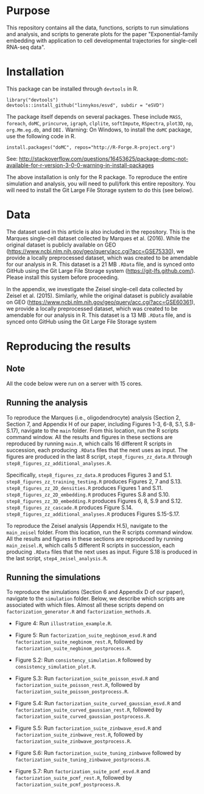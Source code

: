 # Purpose

This repository contains all the data, functions, scripts to run simulations and analysis, and scripts to generate plots for the paper
"Exponential-family embedding with application to cell developmental trajectories 
  for single-cell RNA-seq data".

# Installation

This package can be installed through `devtools` in R.

```{r}
library("devtools")
devtools::install_github("linnykos/esvd", subdir = "eSVD")
```
The package itself depends on several packages. These include `MASS`, `foreach`, `doMC`, `princurve`, `igraph`, `clplite`, `softImpute`, `RSpectra`, `plot3D`, `np`, `org.Mm.eg.db`, and `DBI.`
Warning: On Windows, to install the `doMC` package, use the following code in R.
```{r}
install.packages("doMC", repos="http://R-Forge.R-project.org")
```
See: http://stackoverflow.com/questions/16453625/package-domc-not-available-for-r-version-3-0-0-warning-in-install-packages

The above installation is only for the R package. To reproduce the entire simulation and analysis, you will need to pull/fork this entire repository.
You will need to install the Git Large File Storage system to do this (see below).

# Data 

The dataset used in this article is also included in the repository.
This is the Marques single-cell dataset collected by Marques et al. (2016). While the original dataset 
is publicly available on GEO (https://www.ncbi.nlm.nih.gov/geo/query/acc.cgi?acc=GSE75330),
we provide a locally preprocessed dataset, which was created to be amendable for our analysis in R.
This dataset is a 21 MB `.RData` file, and is synced onto GitHub using the Git Large File Storage system (https://git-lfs.github.com/). Please
install this system before proceeding.

In the appendix, we investigate the Zeisel single-cell data collected by Zeisel et al. (2015). Similarly, 
while the original dataset 
is publicly available on GEO (https://www.ncbi.nlm.nih.gov/geo/query/acc.cgi?acc=GSE60361),
we provide a locally preprocessed dataset, which was created to be amendable for our analysis in R.
This dataset is a 13 MB `.RData` file, and is synced onto GitHub using the Git Large File Storage system 

# Reproducing the results

## Note

All the code below were run on a server with 15 cores. 

## Running the analysis

To reproduce the Marques (i.e., oligodendrocyte) analysis (Section 2, Section 7, and Appendix H of our paper, including Figures 1-3, 6-8, S.1, S.8-S.17), navigate to the `main` folder. From this location, run the R scripts command window. All the results and figures in these sections are reproduced by running `main.R`, which calls 16 different R scripts in succession, each producing `.RData` files that the next uses as input. The figures are produced in the last 8 script, `step8_figures_zz_data.R` through `step8_figures_zz_additional_analyses.R`.

Specifically, `step8_figures_zz_data.R` produces Figures 3 and S.1.  `step8_figures_zz_training_testing.R` produces Figures 2, 7 and S.13. `step8_figures_zz_2D_densities.R` produces Figures 1 and S.11. `step8_figures_zz_2D_embedding.R` produces Figures S.8 and S.10.
`step8_figures_zz_3D_embedding.R` produces Figures 6, 8, S.9 and S.12. `step8_figures_zz_cascade.R` produces Figure S.14. `step8_figures_zz_additional_analyses.R` produces Figures S.15-S.17.

To reproduce the Zeisel analysis (Appendix H.5), navigate to the `main_zeisel` folder. From this location, run the R scripts command window. All the results and figures in these sections are reproduced by running `main_zeisel.R`, which calls 5 different R scripts in succession, each producing `.RData` files that the next uses as input. Figure S.18 is produced in the last script, `step4_zeisel_analysis.R`.

## Running the simulations

To reproduce the simulations (Section 6 and Appendix D of our paper), navigate to the `simulation` folder. Below, we describe which scripts are associated with which files. Almost all these scripts depend on `factorization_generator.R` and `factorization_methods.R`.

* Figure 4: Run `illustration_example.R`.

* Figure 5: Run `factorization_suite_negbinom_esvd.R` and `factorization_suite_negbinom_rest.R`, followed by `factorization_suite_negbinom_postprocess.R`.

* Figure S.2: Run `consistency_simulation.R` followed by `consistency_simulation_plot.R`.

* Figure S.3: Run `factorization_suite_poisson_esvd.R` and `factorization_suite_poisson_rest.R`, followed by `factorization_suite_poisson_postprocess.R`.

* Figure S.4: Run `factorization_suite_curved_gaussian_esvd.R` and `factorization_suite_curved_gaussian_rest.R`, followed by `factorization_suite_curved_gaussian_postprocess.R`.

* Figure S.5: Run `factorization_suite_zinbwave_esvd.R` and `factorization_suite_zinbwave_rest.R`, followed by `factorization_suite_zinbwave_postprocess.R`.

* Figure S.6: Run `factorization_suite_tuning_zinbwave` followed by `factorization_suite_tuning_zinbwave_postprocess.R`.

* Figure S.7: Run `factorization_suite_pcmf_esvd.R` and `factorization_suite_pcmf_rest.R`, followed by `factorization_suite_pcmf_postprocess.R`.




